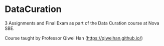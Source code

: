 # DataCuration
3 Assignments and Final Exam as part of the Data Curation course at Nova SBE.

Course taught by Professor Qiwei Han (https://qiweihan.github.io/)
